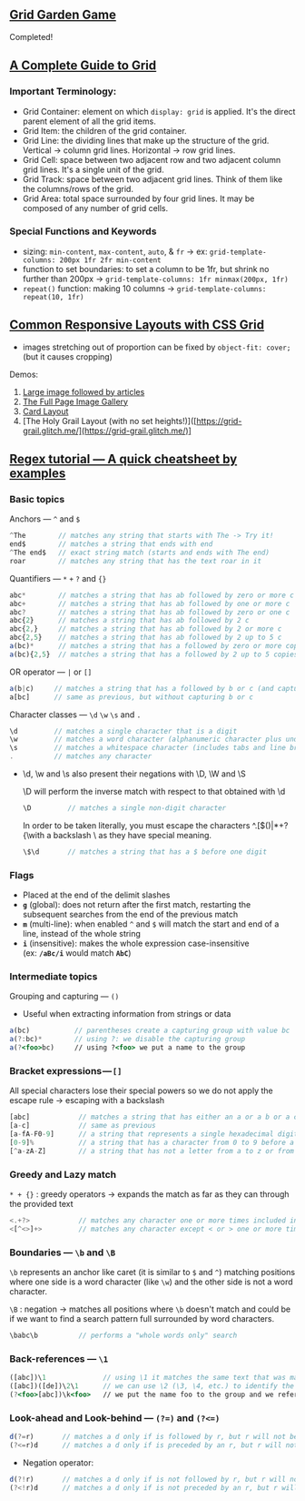 ## [Grid Garden Game](https://cssgridgarden.com/)

Completed!

## [A Complete Guide to Grid](https://css-tricks.com/snippets/css/complete-guide-grid/)
### Important Terminology:

- Grid Container: element on which `display: grid` is applied. It's the direct parent element of all the grid items.
- Grid Item: the children of the grid container.
- Grid Line: the dividing lines that make up the structure of the grid. Vertical → column grid lines. Horizontal → row grid lines.
- Grid Cell: space between two adjacent row and two adjacent column grid lines. It's a single unit of the grid.
- Grid Track: space between two adjacent grid lines. Think of them like the columns/rows of the grid.
- Grid Area: total space surrounded by four grid lines. It may be composed of any number of grid cells.

### Special Functions and Keywords

- sizing: `min-content`, `max-content`, `auto`, & `fr` → ex: `grid-template-columns: 200px 1fr 2fr min-content`
- function to set boundaries: to set a column to be 1fr, but shrink no further than 200px →  `grid-template-columns: 1fr minmax(200px, 1fr)`
- `repeat()` function: making 10 columns → `grid-template-columns: repeat(10, 1fr)`

## [Common Responsive Layouts with CSS Grid](https://medium.com/samsung-internet-dev/common-responsive-layouts-with-css-grid-and-some-without-245a862f48df)

- images stretching out of proportion can be fixed by `object-fit: cover;` (but it causes cropping)

Demos: 

1. [Large image followed by articles]([https://grid-cats.glitch.me/](https://grid-cats.glitch.me/))
2. [The Full Page Image Gallery]([https://cat-grid.glitch.me/](https://cat-grid.glitch.me/))
3. [Card Layout]([https://card-layout.glitch.me/](https://card-layout.glitch.me/))
4. [The Holy Grail Layout (with no set heights!)]([https://grid-grail.glitch.me/](https://grid-grail.glitch.me/)]

## [Regex tutorial — A quick cheatsheet by examples](https://medium.com/factory-mind/regex-tutorial-a-simple-cheatsheet-by-examples-649dc1c3f285)

### Basic topics

Anchors — `^` and `$`

```jsx
^The        // matches any string that starts with The -> Try it!
end$        // matches a string that ends with end
^The end$   // exact string match (starts and ends with The end)
roar        // matches any string that has the text roar in it
```

Quantifiers — `*` `+` `?` and `{}`

```jsx
abc*        // matches a string that has ab followed by zero or more c 
abc+        // matches a string that has ab followed by one or more c
abc?        // matches a string that has ab followed by zero or one c
abc{2}      // matches a string that has ab followed by 2 c
abc{2,}     // matches a string that has ab followed by 2 or more c
abc{2,5}    // matches a string that has ab followed by 2 up to 5 c
a(bc)*      // matches a string that has a followed by zero or more copies of the sequence bc
a(bc){2,5}  // matches a string that has a followed by 2 up to 5 copies of the sequence bc
```

OR operator — `|` or `[]`

```jsx
a(b|c)     // matches a string that has a followed by b or c (and captures b or c) -> Try it!
a[bc]      // same as previous, but without capturing b or c
```

Character classes — `\d` `\w` `\s` and `.`

```jsx
\d         // matches a single character that is a digit 
\w         // matches a word character (alphanumeric character plus underscore)
\s         // matches a whitespace character (includes tabs and line breaks)
.          // matches any character
```

- \d, \w and \s also present their negations with \D, \W and \S

    \D will perform the inverse match with respect to that obtained with \d

    ```jsx
    \D         // matches a single non-digit character
    ```

    In order to be taken literally, you must escape the characters ^.[$()|*+?{\with a backslash \ as they have special meaning.

    ```jsx
    \$\d       // matches a string that has a $ before one digit
    ```

### Flags

- Placed at the end of the delimit slashes
- **`g`** (global): does not return after the first match, restarting the subsequent searches from the end of the previous match
- **`m`** (multi-line): when enabled `^` and `$` will match the start and end of a line, instead of the whole string
- **`i`** (insensitive): makes the whole expression case-insensitive (ex: **`/aBc/i`** would match **`AbC`**)

### Intermediate topics

Grouping and capturing — `()`

- Useful when extracting information from strings or data

```jsx
a(bc)           // parentheses create a capturing group with value bc
a(?:bc)*        // using ?: we disable the capturing group 
a(?<foo>bc)     // using ?<foo> we put a name to the group
```

### Bracket expressions — `[]`

All special characters lose their special powers so we do not apply the escape rule → escaping with a backslash

```jsx
[abc]            // matches a string that has either an a or a b or a c -> is the same as a|b|c 
[a-c]            // same as previous
[a-fA-F0-9]      // a string that represents a single hexadecimal digit, case insensitively
[0-9]%           // a string that has a character from 0 to 9 before a % sign
[^a-zA-Z]        // a string that has not a letter from a to z or from A to Z. In this case the ^ is used as negation of the expression
```

### Greedy and Lazy match

`* + {}` : greedy operators → expands the match as far as they can through the provided text

```jsx
<.+?>            // matches any character one or more times included inside < and >, expanding as needed
<[^<>]+>         // matches any character except < or > one or more times included inside < and >
```

### Boundaries — `\b` and `\B`

`\b` represents an anchor like caret (it is similar to `$` and `^`) matching positions where one side is a word character (like `\w`) and the other side is not a word character.

`\B` : negation → matches all positions where `\b` doesn't match and could be if we want to find a search pattern full surrounded by word characters. 

```jsx
\babc\b          // performs a "whole words only" search
```

### Back-references — `\1`

```jsx
([abc])\1              // using \1 it matches the same text that was matched by the first capturing group
([abc])([de])\2\1      // we can use \2 (\3, \4, etc.) to identify the same text that was matched by the second (third, fourth, etc.) capturing group
(?<foo>[abc])\k<foo>   // we put the name foo to the group and we reference it later (\k<foo>). The result is the same of the first regex
```

### Look-ahead and Look-behind — `(?=)` and `(?<=)`

```jsx
d(?=r)       // matches a d only if is followed by r, but r will not be part of the overall regex match 
(?<=r)d      // matches a d only if is preceded by an r, but r will not be part of the overall regex match
```

- Negation operator:

```jsx
d(?!r)       // matches a d only if is not followed by r, but r will not be part of the overall regex match 
(?<!r)d      // matches a d only if is not preceded by an r, but r will not be part of the overall regex match
```